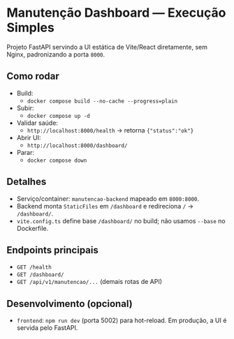 # Manutenção Dashboard — Execução Simples

Projeto FastAPI servindo a UI estática de Vite/React diretamente, sem Nginx, padronizando a porta `8000`.

## Como rodar
- Build:
  - `docker compose build --no-cache --progress=plain`
- Subir:
  - `docker compose up -d`
- Validar saúde:
  - `http://localhost:8000/health` → retorna `{"status":"ok"}`
- Abrir UI:
  - `http://localhost:8000/dashboard/`
- Parar:
  - `docker compose down`

## Detalhes
- Serviço/container: `manutencao-backend` mapeado em `8000:8000`.
- Backend monta `StaticFiles` em `/dashboard` e redireciona `/` → `/dashboard/`.
- `vite.config.ts` define base `/dashboard/` no build; não usamos `--base` no Dockerfile.

## Endpoints principais
- `GET /health`
- `GET /dashboard/`
- `GET /api/v1/manutencao/...` (demais rotas de API)

## Desenvolvimento (opcional)
- `frontend`: `npm run dev` (porta 5002) para hot-reload. Em produção, a UI é servida pelo FastAPI.